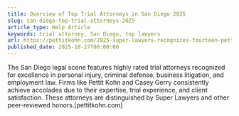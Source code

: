 ```yaml
---
title: Overview of Top Trial Attorneys in San Diego 2025
slug: san-diego-top-trial-attorneys-2025
article_type: Help Article
keywords: trial attorney, San Diego, top lawyers
url: https://pettitkohn.com/2025-super-lawyers-recognizes-fourteen-pettit-kohn-attorneys-in-san-diego-office/
published_date: 2025-10-27T00:00:00
---
```


The San Diego legal scene features highly rated trial attorneys recognized for excellence in personal injury, criminal defense, business litigation, and employment law. Firms like Pettit Kohn and Casey Gerry consistently achieve accolades due to their expertise, trial experience, and client satisfaction. These attorneys are distinguished by Super Lawyers and other peer-reviewed honors.[pettitkohn.com]